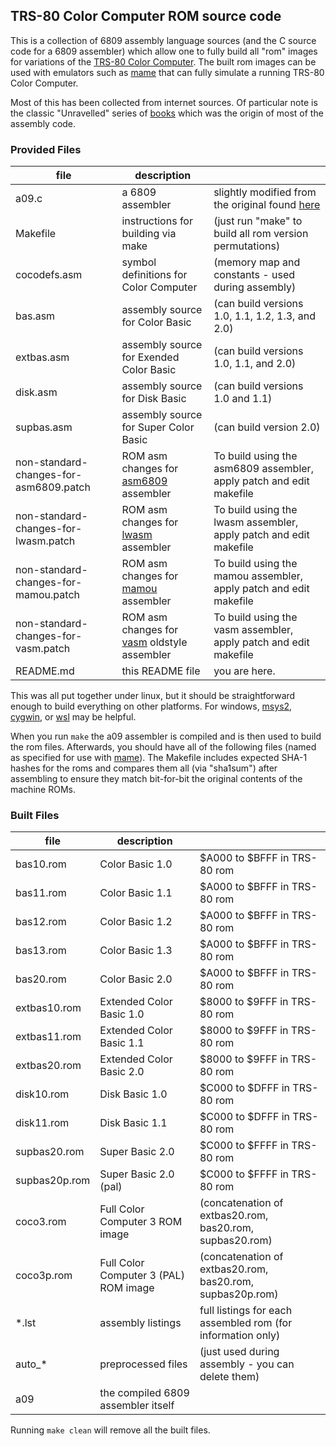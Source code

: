
## TRS-80 Color Computer ROM source code

This is a collection of 6809 assembly language sources (and the C source code for a 6809 assembler) which allow one to fully build all "rom" images for variations of the [TRS-80 Color Computer](http://en.wikipedia.org/wiki/TRS-80_Color_Computer).  The built rom images can be used with emulators such as [mame](http://www.mamedev.org) that can fully simulate a running TRS-80 Color Computer.

Most of this has been collected from internet sources.  Of particular note is the classic "Unravelled" series of [books](http://techheap.packetizer.com/computers/coco/unravelled_series/) which was the origin of most of the assembly code.


### Provided Files

| file         | description                              |                                                                      |
| ------------ | ---------------------------------------- | -------------------------------------------------------------------- |
| a09.c        | a 6809 assembler                         | slightly modified from the original found [here](http://www.hermannseib.com/english/opensource.htm) |
| Makefile     | instructions for building via make       | (just run "make" to build all rom version permutations)              |
| cocodefs.asm | symbol definitions for Color Computer    | (memory map and constants - used during assembly)                    |
| bas.asm      | assembly source for Color Basic          | (can build versions 1.0, 1.1, 1.2, 1.3, and 2.0)                     |
| extbas.asm   | assembly source for Exended Color Basic  | (can build versions 1.0, 1.1, and 2.0)                               |
| disk.asm     | assembly source for Disk Basic           | (can build versions 1.0 and 1.1)                                     |
| supbas.asm   | assembly source for Super Color Basic    | (can build version 2.0)                                              |
| non-standard-changes-for-asm6809.patch | ROM asm changes for [asm6809](https://www.6809.org.uk/asm6809/) assembler      | To build using the asm6809 assembler, apply patch and edit makefile |
| non-standard-changes-for-lwasm.patch   | ROM asm changes for [lwasm](http://lwtools.projects.l-w.ca) assembler          | To build using the lwasm assembler, apply patch and edit makefile   |
| non-standard-changes-for-mamou.patch   | ROM asm changes for [mamou](http://toolshed.sourceforge.net) assembler         | To build using the mamou assembler, apply patch and edit makefile   |
| non-standard-changes-for-vasm.patch    | ROM asm changes for [vasm](http://sun.hasenbraten.de/vasm/) oldstyle assembler | To build using the vasm assembler, apply patch and edit makefile    |
| README.md    | this README file                         | you are here.                                                        |


This was all put together under linux, but it should be straightforward enough to build everything on other platforms.  For windows, [msys2](http://www.mamedev.org/tools/), [cygwin](http://www.cygwin.com), or [wsl](http://www.microsoft.com/en-us/p/ubuntu/9nblggh4msv6) may be helpful.

When you run `make` the a09 assembler is compiled and is then used to build the rom files.  Afterwards, you should have all of the following files (named as specified for use with [mame](http://www.mamedev.org)).  The Makefile includes expected SHA-1 hashes for the roms and compares them all (via "sha1sum") after assembling to ensure they match bit-for-bit the original contents of the machine ROMs.


### Built Files

| file                 | description                              |                                                                      |
| -------------------- | ---------------------------------------- | -------------------------------------------------------------------- |
| bas10.rom            | Color Basic 1.0                          | $A000 to $BFFF in TRS-80 rom                                         |
| bas11.rom            | Color Basic 1.1                          | $A000 to $BFFF in TRS-80 rom                                         |
| bas12.rom            | Color Basic 1.2                          | $A000 to $BFFF in TRS-80 rom                                         |
| bas13.rom            | Color Basic 1.3                          | $A000 to $BFFF in TRS-80 rom                                         |
| bas20.rom            | Color Basic 2.0                          | $A000 to $BFFF in TRS-80 rom                                         |
| extbas10.rom         | Extended Color Basic 1.0                 | $8000 to $9FFF in TRS-80 rom                                         |
| extbas11.rom         | Extended Color Basic 1.1                 | $8000 to $9FFF in TRS-80 rom                                         |
| extbas20.rom         | Extended Color Basic 2.0                 | $8000 to $9FFF in TRS-80 rom                                         |
| disk10.rom           | Disk Basic 1.0                           | $C000 to $DFFF in TRS-80 rom                                         |
| disk11.rom           | Disk Basic 1.1                           | $C000 to $DFFF in TRS-80 rom                                         |
| supbas20.rom         | Super Basic 2.0                          | $C000 to $FFFF in TRS-80 rom                                         |
| supbas20p.rom        | Super Basic 2.0 (pal)                    | $C000 to $FFFF in TRS-80 rom                                         |
| coco3.rom            | Full Color Computer 3 ROM image          | (concatenation of extbas20.rom, bas20.rom, supbas20.rom)             |
| coco3p.rom           | Full Color Computer 3 (PAL) ROM image    | (concatenation of extbas20.rom, bas20.rom, supbas20p.rom)            |
| \*.lst               | assembly listings                        | full listings for each assembled rom (for information only)          |
| auto\_\*             | preprocessed files                       | (just used during assembly - you can delete them)                    |
| a09                  | the compiled 6809 assembler itself       |                                                                      |

Running `make clean` will remove all the built files.
